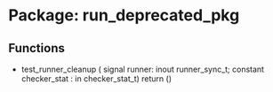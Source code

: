 # Package: run_deprecated_pkg

## Functions
- test_runner_cleanup <font id="function_arguments">( signal runner: inout runner_sync_t; constant checker_stat : in checker_stat_t) </font> <font id="function_return">return ()</font>
